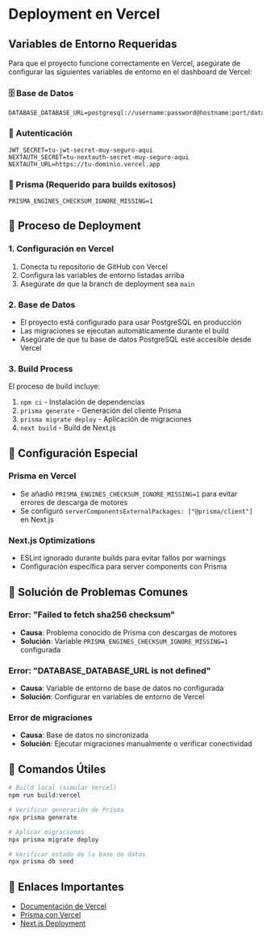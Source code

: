 # Deployment en Vercel

## Variables de Entorno Requeridas

Para que el proyecto funcione correctamente en Vercel, asegúrate de configurar las siguientes variables de entorno en el dashboard de Vercel:

### 🗄️ Base de Datos

```
DATABASE_DATABASE_URL=postgresql://username:password@hostname:port/database
```

### 🔐 Autenticación

```
JWT_SECRET=tu-jwt-secret-muy-seguro-aqui
NEXTAUTH_SECRET=tu-nextauth-secret-muy-seguro-aqui
NEXTAUTH_URL=https://tu-dominio.vercel.app
```

### 🔧 Prisma (Requerido para builds exitosos)

```
PRISMA_ENGINES_CHECKSUM_IGNORE_MISSING=1
```

## 🚀 Proceso de Deployment

### 1. Configuración en Vercel

1. Conecta tu repositorio de GitHub con Vercel
2. Configura las variables de entorno listadas arriba
3. Asegúrate de que la branch de deployment sea `main`

### 2. Base de Datos

- El proyecto está configurado para usar PostgreSQL en producción
- Las migraciones se ejecutan automáticamente durante el build
- Asegúrate de que tu base de datos PostgreSQL esté accesible desde Vercel

### 3. Build Process

El proceso de build incluye:

1. `npm ci` - Instalación de dependencias
2. `prisma generate` - Generación del cliente Prisma
3. `prisma migrate deploy` - Aplicación de migraciones
4. `next build` - Build de Next.js

## 🔧 Configuración Especial

### Prisma en Vercel

- Se añadió `PRISMA_ENGINES_CHECKSUM_IGNORE_MISSING=1` para evitar errores de descarga de motores
- Se configuró `serverComponentsExternalPackages: ["@prisma/client"]` en Next.js

### Next.js Optimizations

- ESLint ignorado durante builds para evitar fallos por warnings
- Configuración específica para server components con Prisma

## 🐛 Solución de Problemas Comunes

### Error: "Failed to fetch sha256 checksum"

- **Causa**: Problema conocido de Prisma con descargas de motores
- **Solución**: Variable `PRISMA_ENGINES_CHECKSUM_IGNORE_MISSING=1` configurada

### Error: "DATABASE_DATABASE_URL is not defined"

- **Causa**: Variable de entorno de base de datos no configurada
- **Solución**: Configurar en variables de entorno de Vercel

### Error de migraciones

- **Causa**: Base de datos no sincronizada
- **Solución**: Ejecutar migraciones manualmente o verificar conectividad

## 📝 Comandos Útiles

```bash
# Build local (simular Vercel)
npm run build:vercel

# Verificar generación de Prisma
npx prisma generate

# Aplicar migraciones
npx prisma migrate deploy

# Verificar estado de la base de datos
npx prisma db seed
```

## 🔗 Enlaces Importantes

- [Documentación de Vercel](https://vercel.com/docs)
- [Prisma con Vercel](https://www.prisma.io/docs/guides/deployment/deploying-to-vercel)
- [Next.js Deployment](https://nextjs.org/docs/deployment)

